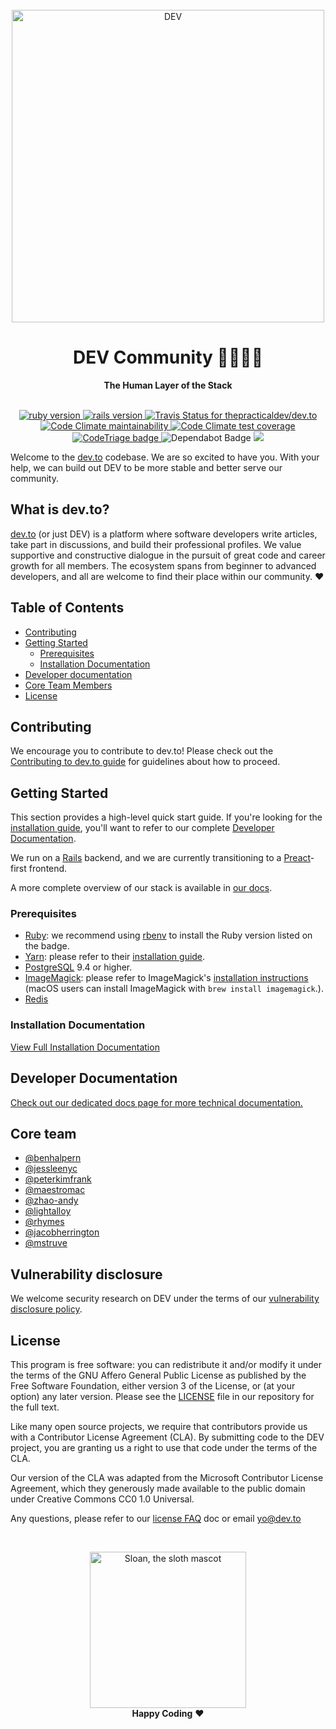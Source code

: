 <div align="center">
  <br>
  <img alt="DEV" src="https://thepracticaldev.s3.amazonaws.com/i/ro3538by3b2fupbs63sr.png" width="500px">
  <h1>DEV Community 👩‍💻👨‍💻</h1>
  <strong>The Human Layer of the Stack</strong>
</div>
<br>
<p align="center">
  <a href="https://www.ruby-lang.org/en/">
    <img src="https://img.shields.io/badge/Ruby-v2.6.5-green.svg" alt="ruby version">
  </a>
  <a href="http://rubyonrails.org/">
    <img src="https://img.shields.io/badge/Rails-v5.2.3-brightgreen.svg" alt="rails version">
  </a>
  <a href="https://travis-ci.com/thepracticaldev/dev.to">
    <img src="https://travis-ci.com/thepracticaldev/dev.to.svg?branch=master" alt="Travis Status for thepracticaldev/dev.to">
  </a>
  <a href="https://codeclimate.com/github/thepracticaldev/dev.to/maintainability">
    <img src="https://api.codeclimate.com/v1/badges/ce45bf63293073364bcb/maintainability" alt="Code Climate maintainability">
  </a>
  <a href="https://codeclimate.com/github/thepracticaldev/dev.to/test_coverage">
    <img src="https://api.codeclimate.com/v1/badges/ce45bf63293073364bcb/test_coverage" alt="Code Climate test coverage">
  </a>
  <a href="https://www.codetriage.com/thepracticaldev/dev.to">
    <img src="https://www.codetriage.com/thepracticaldev/dev.to/badges/users.svg" alt="CodeTriage badge">
  </a>
  <img src="https://flat.badgen.net/dependabot/thepracticaldev/dev.to?icon=dependabot" alt="Dependabot Badge" />
  <a href="https://gitpod.io/from-referrer/">
    <img src="https://img.shields.io/badge/setup-automated-blue?logo=gitpod"/>
  </a>
</p>

Welcome to the [dev.to](https://dev.to) codebase. We are so excited to have you.
With your help, we can build out DEV to be more stable and better serve our
community.

## What is dev.to?

[dev.to](https://dev.to) (or just DEV) is a platform where software developers
write articles, take part in discussions, and build their professional profiles.
We value supportive and constructive dialogue in the pursuit of great code and
career growth for all members. The ecosystem spans from beginner to advanced
developers, and all are welcome to find their place within our community. ❤️

## Table of Contents

- [Contributing](#contributing)
- [Getting Started](#getting-started)
  - [Prerequisites](#prerequisites)
  - [Installation Documentation](#installation-documentation)
- [Developer documentation](#developer-documentation)
- [Core Team Members](#core-team)
- [License](#license)

## Contributing

We encourage you to contribute to dev.to! Please check out the
[Contributing to dev.to guide](CONTRIBUTING.md) for guidelines about how to
proceed.

## Getting Started

This section provides a high-level quick start guide. If you're looking for the
[installation guide](https://docs.dev.to/installation/), you'll want to refer to
our complete [Developer Documentation](https://docs.dev.to).

We run on a [Rails](https://rubyonrails.org/) backend, and we are currently
transitioning to a [Preact](https://preactjs.com/)-first frontend.

A more complete overview of our stack is available in
[our docs](https://docs.dev.to/technical-overview/).

### Prerequisites

- [Ruby](https://www.ruby-lang.org/en/): we recommend using
  [rbenv](https://github.com/rbenv/rbenv) to install the Ruby version listed on
  the badge.
- [Yarn](https://yarnpkg.com/): please refer to their
  [installation guide](https://yarnpkg.com/en/docs/install).
- [PostgreSQL](https://www.postgresql.org/) 9.4 or higher.
- [ImageMagick](https://imagemagick.org/): please refer to ImageMagick's
  [installation instructions](https://imagemagick.org/script/download.php)
  (macOS users can install ImageMagick with `brew install imagemagick`.).
- [Redis](https://redis.io/)

### Installation Documentation

[View Full Installation Documentation](https://docs.dev.to/installation/)

## Developer Documentation

[Check out our dedicated docs page for more technical documentation.](https://docs.dev.to)

## Core team

- [@benhalpern](https://dev.to/ben)
- [@jessleenyc](https://dev.to/jess)
- [@peterkimfrank](https://dev.to/peter)
- [@maestromac](https://dev.to/maestromac)
- [@zhao-andy](https://dev.to/andy)
- [@lightalloy](https://dev.to/lightalloy)
- [@rhymes](https://dev.to/rhymes)
- [@jacobherrington](https://dev.to/jacobherrington)
- [@mstruve](https://dev.to/molly_struve)

## Vulnerability disclosure

We welcome security research on DEV under the terms of our
[vulnerability disclosure policy](https://dev.to/security).

## License

This program is free software: you can redistribute it and/or modify it under
the terms of the GNU Affero General Public License as published by the Free
Software Foundation, either version 3 of the License, or (at your option) any
later version. Please see the [LICENSE](./LICENSE.md) file in our repository for
the full text.

Like many open source projects, we require that contributors provide us with a
Contributor License Agreement (CLA). By submitting code to the DEV project, you
are granting us a right to use that code under the terms of the CLA.

Our version of the CLA was adapted from the Microsoft Contributor License
Agreement, which they generously made available to the public domain under
Creative Commons CC0 1.0 Universal.

Any questions, please refer to our [license FAQ](https://docs.dev.to/licensing/)
doc or email yo@dev.to

<br>

<p align="center">
  <img alt="Sloan, the sloth mascot" width="250px" src="https://thepracticaldev.s3.amazonaws.com/uploads/user/profile_image/31047/af153cd6-9994-4a68-83f4-8ddf3e13f0bf.jpg">
  <br>
  <strong>Happy Coding</strong> ❤️
</p>
